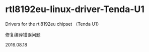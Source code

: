 # rtl8192eu-linux-driver-Tenda-U1
Drivers for the rtl8192eu chipset （Tenda U1）

修复编译错误问题

2016.08.18
